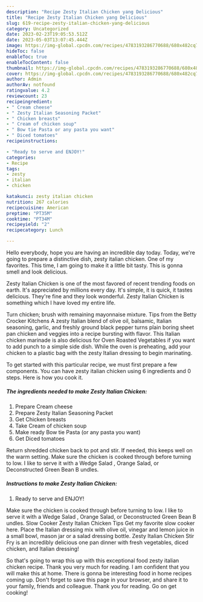 ```yaml
---
description: "Recipe Zesty Italian Chicken yang Delicious"
title: "Recipe Zesty Italian Chicken yang Delicious"
slug: 619-recipe-zesty-italian-chicken-yang-delicious
category: Uncategorized
date: 2023-02-23T19:05:53.512Z
date: 2023-05-03T13:07:45.444Z
image: https://img-global.cpcdn.com/recipes/4783193286770688/680x482cq70/zesty-italian-chicken-recipe-main-photo.jpg
hideToc: false
enableToc: true
enableTocContent: false
thumbnail: https://img-global.cpcdn.com/recipes/4783193286770688/680x482cq70/zesty-italian-chicken-recipe-main-photo.jpg
cover: https://img-global.cpcdn.com/recipes/4783193286770688/680x482cq70/zesty-italian-chicken-recipe-main-photo.jpg
author: Admin
authorAv: notfound
ratingvalue: 4.2
reviewcount: 23
recipeingredient:
- " Cream cheese"
- " Zesty Italian Seasoning Packet"
- " Chicken breasts"
- " Cream of chicken soup"
- " Bow tie Pasta or any pasta you want"
- " Diced tomatoes"
recipeinstructions:

- "Ready to serve and ENJOY!"
categories:
- Recipe
tags:
- zesty
- italian
- chicken

katakunci: zesty italian chicken 
nutrition: 267 calories
recipecuisine: American
preptime: "PT35M"
cooktime: "PT34M"
recipeyield: "2"
recipecategory: Lunch

---
```



Hello everybody, hope you are having an incredible day today. Today, we're going to prepare a distinctive dish, zesty italian chicken. One of my favorites. This time, I am going to make it a little bit tasty. This is gonna smell and look delicious.

Zesty Italian Chicken is one of the most favored of recent trending foods on earth. It's appreciated by millions every day. It's simple, it is quick, it tastes delicious. They're fine and they look wonderful. Zesty Italian Chicken is something which I have loved my entire life.

Turn chicken; brush with remaining mayonnaise mixture. Tips from the Betty Crocker Kitchens A zesty Italian blend of olive oil, balsamic, Italian seasoning, garlic, and freshly ground black pepper turns plain boring sheet pan chicken and veggies into a recipe bursting with flavor. This Italian chicken marinade is also delicious for Oven Roasted Vegetables if you want to add punch to a simple side dish. While the oven is preheating, add your chicken to a plastic bag with the zesty Italian dressing to begin marinating.


To get started with this particular recipe, we must first prepare a few components. You can have zesty italian chicken using 6 ingredients and 0 steps. Here is how you cook it.

<!--inarticleads1-->

##### The ingredients needed to make Zesty Italian Chicken:

1. Prepare  Cream cheese
1. Prepare  Zesty Italian Seasoning Packet
1. Get  Chicken breasts
1. Take  Cream of chicken soup
1. Make ready  Bow tie Pasta (or any pasta you want)
1. Get  Diced tomatoes


Return shredded chicken back to pot and stir. If needed, this keeps well on the warm setting. Make sure the chicken is cooked through before turning to low. I like to serve it with a Wedge Salad , Orange Salad, or Deconstructed Green Bean B undles. 

<!--inarticleads2-->

##### Instructions to make Zesty Italian Chicken:


1. Ready to serve and ENJOY!

Make sure the chicken is cooked through before turning to low. I like to serve it with a Wedge Salad , Orange Salad, or Deconstructed Green Bean B undles. Slow Cooker Zesty Italian Chicken Tips Get my favorite slow cooker here. Place the Italian dressing mix with olive oil, vinegar and lemon juice in a small bowl, mason jar or a salad dressing bottle. Zesty Italian Chicken Stir Fry is an incredibly delicious one pan dinner with fresh vegetables, diced chicken, and Italian dressing! 

So that's going to wrap this up with this exceptional food zesty italian chicken recipe. Thank you very much for reading. I am confident that you will make this at home. There is gonna be interesting food in home recipes coming up. Don't forget to save this page in your browser, and share it to your family, friends and colleague. Thank you for reading. Go on get cooking!
